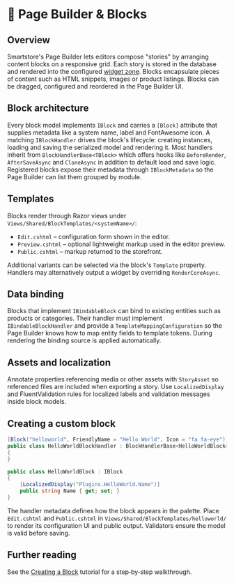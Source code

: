 # 🧱 Page Builder & Blocks

## Overview
Smartstore's Page Builder lets editors compose "stories" by arranging content blocks on a responsive grid. Each story is stored in the database and rendered into the configured [widget zone](/framework/content/widgets#zones). Blocks encapsulate pieces of content such as HTML snippets, images or product listings. Blocks can be dragged, configured and reordered in the Page Builder UI.

## Block architecture
Every block model implements `IBlock` and carries a `[Block]` attribute that supplies metadata like a system name, label and FontAwesome icon. A matching `IBlockHandler` drives the block's lifecycle: creating instances, loading and saving the serialized model and rendering it. Most handlers inherit from `BlockHandlerBase<TBlock>` which offers hooks like `BeforeRender`, `AfterSaveAsync` and `CloneAsync` in addition to default load and save logic. Registered blocks expose their metadata through `IBlockMetadata` so the Page Builder can list them grouped by module.

## Templates
Blocks render through Razor views under `Views/Shared/BlockTemplates/<systemName>/`:

- `Edit.cshtml` – configuration form shown in the editor.
- `Preview.cshtml` – optional lightweight markup used in the editor preview.
- `Public.cshtml` – markup returned to the storefront.

Additional variants can be selected via the block's `Template` property. Handlers may alternatively output a widget by overriding `RenderCoreAsync`.

## Data binding
Blocks that implement `IBindableBlock` can bind to existing entities such as products or categories. Their handler must implement `IBindableBlockHandler` and provide a `TemplateMappingConfiguration` so the Page Builder knows how to map entity fields to template tokens. During rendering the binding source is applied automatically.

## Assets and localization
Annotate properties referencing media or other assets with `StoryAsset` so referenced files are included when exporting a story. Use `LocalizedDisplay` and FluentValidation rules for localized labels and validation messages inside block models.

## Creating a custom block
```csharp
[Block("helloworld", FriendlyName = "Hello World", Icon = "fa fa-eye")]
public class HelloWorldBlockHandler : BlockHandlerBase<HelloWorldBlock>
{
}

public class HelloWorldBlock : IBlock
{
    [LocalizedDisplay("Plugins.HelloWorld.Name")]
    public string Name { get; set; }
}
```
The handler metadata defines how the block appears in the palette. Place `Edit.cshtml` and `Public.cshtml` in `Views/Shared/BlockTemplates/helloworld/` to render its configuration UI and public output. Validators ensure the model is valid before saving.

## Further reading
See the [Creating a Block](../../compose/modules/examples/creating-a-block.md) tutorial for a step‑by‑step walkthrough.